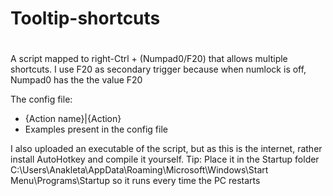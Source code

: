 # Tooltip-shortcuts

# 
A script mapped to right-Ctrl + (Numpad0/F20) that allows multiple shortcuts.
I use F20 as secondary trigger because when numlock is off, Numpad0 has the the value F20


The config file:
  * {Action name}|{Action}
  * Examples present in the config file

I also uploaded an executable of the script, but as this is the internet, rather install AutoHotkey and compile it yourself.
Tip: Place it in the Startup folder C:\Users\Anakleta\AppData\Roaming\Microsoft\Windows\Start Menu\Programs\Startup so it runs every time the PC restarts
